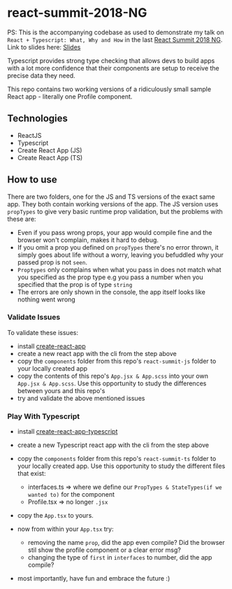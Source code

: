 # react-summit-2018-NG

PS: This is the accompanying codebase as used to demonstrate my talk on `React + Typescript: What, Why and How` in the last [React Summit 2018 NG](http://react-summit.com). Link to slides here: [Slides](https://docs.google.com/presentation/d/14lUqSfE6131aEzhtm2rK1eH2gCz4kP0gVWPYV1BQUVg/edit#slide=id.p2)

Typescript provides strong type checking that allows devs to build apps with a lot more confidence that their components are setup to receive the precise data they need.

This repo contains two working versions of a ridiculously small sample React app - literally one Profile component.

## Technologies

- ReactJS
- Typescript
- Create React App (JS)
- Create React App (TS)

## How to use

There are two folders, one for the JS and TS versions of the exact same app. They both contain working versions of the app. The JS version uses `propTypes` to give very basic runtime prop validation, but the problems with these are:

- Even if you pass wrong props, your app would compile fine and the browser won't complain, makes it hard to debug.
- If you omit a prop you defined on `propTypes` there's no error thrown, it simply goes about life without a worry, leaving you befuddled why your passed prop is not `seen`.
- `Proptypes` only complains when what you pass in does not match what you specified as the prop type e.g you pass a number when you specified that the prop is of type `string`
- The errors are only shown in the console, the app itself looks like nothing went wrong

### Validate Issues

To validate these issues:

- install [create-react-app](https://github.com/facebook/create-react-app)
- create a new react app with the cli from the step above
- copy the `components` folder from this repo's `react-summit-js` folder to your locally created app
- copy the contents of this repo's `App.jsx & App.scss` into your own `App.jsx & App.scss`. Use this opportunity to study the differences between yours and this repo's
- try and validate the above mentioned issues

### Play With Typescript

- install [create-react-app-typescript](https://github.com/wmonk/create-react-app-typescript)
- create a new Typescript react app with the cli from the step above
- copy the `components` folder from this repo's `react-summit-ts` folder to your locally created app. Use this opportunity to study the different files that exist:
  - interfaces.ts => where we define our `PropTypes & StateTypes(if we wanted to)` for the component
  - Profile.tsx => no longer `.jsx`
- copy the `App.tsx` to yours.
- now from within your `App.tsx` try:
  - removing the name `prop`, did the app even compile? Did the browser stil show the profile component or a clear error msg?
  - changing the type of `first` in `interfaces` to number, did the app compile?

- most importantly, have fun and embrace the future :)
  
